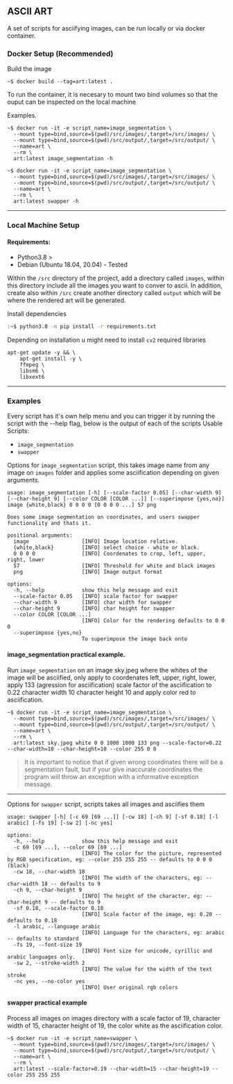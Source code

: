 ## ASCII ART

A set of scripts for asciifying images, can be run locally or via docker container.

### Docker Setup (Recommended)

Build the image
```
~$ docker build --tag=art:latest .
```

To run the container, it is necesary to mount two bind volumes so that the ouput can be inspected on the local machine

Examples.

```
~$ docker run -it -e script_name=image_segmentation \
  --mount type=bind,source=$(pwd)/src/images/,target=/src/images/ \
  --mount type=bind,source=$(pwd)/src/output/,target=/src/output/ \
  --name=art \
  --rm \
  art:latest image_segmentation -h

~$ docker run -it -e script_name=image_segmentation \
  --mount type=bind,source=$(pwd)/src/images/,target=/src/images/ \
  --mount type=bind,source=$(pwd)/src/output/,target=/src/output/ \
  --name=art \
  --rm \
  art:latest swapper -h
```

---

### Local Machine Setup

#### Requirements:

- Python3.8 >
- Debian (Ubuntu 18.04, 20.04) - Tested

Within the `/src` directory of the project, add a directory called `images`, within
this directory include all the images you want to conver to ascii. In addition, create
also within `/src` create another directory called `output` which will be where the rendered art
will be generated.

Install dependencies
```bash
:~$ python3.8 -m pip install -r requirements.txt
```

Depending on installation u might need to install `cv2` required libraries
```
apt-get update -y && \
    apt-get install -y \
    ffmpeg \
    libsm6 \
    libxext6
```
---

### Examples

Every script has it's own help menu and you can trigger it by running the script with
the --help flag, below is the output of each of the scripts
Usable Scripts:
- `image_segmentation`
- `swapper`


Options for `image_segmentation` script, this takes image name from any image on `images` folder and applies some asciification depending on given arguments.
```
usage: image_segmentation [-h] [--scale-factor 0.05] [--char-width 9] [--char-height 9] [--color COLOR [COLOR ...]] [--superimpose {yes,no}] image {white,black} 0 0 0 0 [0 0 0 0 ...] 57 png

Does some image segmentation on coordinates, and users swapper functionality and thats it.

positional arguments:
  image                 [INFO] Image location relative.
  {white,black}         [INFO] select choice - white or black.
  0 0 0 0               [INFO] Coordenates to crop, left, upper, right, lower
  57                    [INFO] Threshold for white and black images
  png                   [INFO] Image output format

options:
  -h, --help            show this help message and exit
  --scale-factor 0.05   [INFO] scale factor for swapper
  --char-width 9        [INFO] char width for swapper
  --char-height 9       [INFO] char height for swapper
  --color COLOR [COLOR ...]
                        [INFO] Color for the rendering defaults to 0 0 0
  --superimpose {yes,no}
                        To superimpose the image back onto
```
#### image_segmentation practical example.

Run `image_segmentation` on an image sky.jpeg where the whites of the image will be asciified, only apply to coordenates left, upper, right, lower, apply 133 (agression for asciification) scale factor of the asciification to 0.22 character width 10 character height 10 and apply color red to asciification.
```
~$ docker run -it -e script_name=image_segmentation \
  --mount type=bind,source=$(pwd)/src/images/,target=/src/images/ \
  --mount type=bind,source=$(pwd)/src/output/,target=/src/output/ \
  --name=art \
  --rm \
  art:latest sky.jpeg white 0 0 1000 1000 133 png --scale-factor=0.22 --char-width=10 --char-height=10 --color 255 0 0
```

> It is important to notice that if given wrong coordinates there will be a segmentation fault, but if your give inaccurate coordinates the program will throw an exception with a informative exception message.
---

Options for `swapper` script, scripts takes all images and asciifies them
```
usage: swapper [-h] [-c 69 [69 ...]] [-cw 18] [-ch 9] [-sf 0.18] [-l arabic] [-fs 19] [-sw 2] [-nc yes]

options:
  -h, --help            show this help message and exit
  -c 69 [69 ...], --color 69 [69 ...]
                        [INFO] The color for the picture, represented by RGB specification, eg: --color 255 255 255 -- defaults to 0 0 0 (black)
  -cw 18, --char-width 18
                        [INFO] The width of the characters, eg: --char-width 18 -- defaults to 9
  -ch 9, --char-height 9
                        [INFO] The height of the character, eg: --char-height 9 -- defaults to 9
  -sf 0.18, --scale-factor 0.18
                        [INFO] Scale factor of the image, eg: 0.20 -- defaults to 0.18
  -l arabic, --language arabic
                        [INFO] Language for the characters, eg: arabic -- defaults to standard
  -fs 19, --font-size 19
                        [INFO] Font size for unicode, cyrillic and arabic languages only.
  -sw 2, --stroke-width 2
                        [INFO] The value for the width of the text stroke
  -nc yes, --no-color yes
                        [INFO] User original rgb colors

```

#### swapper practical example

Process all images on images directory with a scale factor of 19, character width of 15, character height of 19, the color white as the asciification color.
```
~$ docker run -it -e script_name=swapper \
  --mount type=bind,source=$(pwd)/src/images/,target=/src/images/ \
  --mount type=bind,source=$(pwd)/src/output/,target=/src/output/ \
  --name=art \
  --rm \
  art:latest --scale-factor=0.19 --char-width=15 --char-height=19 --color 255 255 255
```
